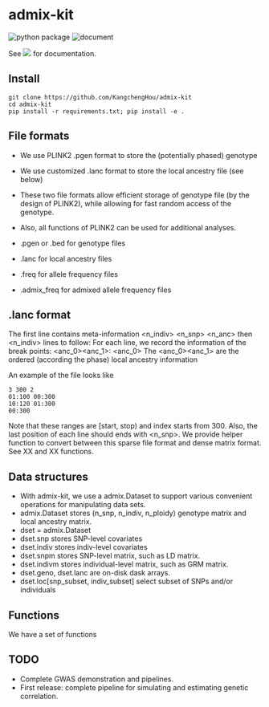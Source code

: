 # admix-kit
![python package](https://github.com/KangchengHou/admix-tools/actions/workflows/workflow.yml/badge.svg)
![document](https://github.com/KangchengHou/admix-tools/actions/workflows/sphinx.yml/badge.svg)

See [![](https://img.shields.io/badge/docs-latest-blue.svg)](https://kangchenghou.github.io/admix-tools) 
for documentation.

## Install
```
git clone https://github.com/KangchengHou/admix-kit
cd admix-kit
pip install -r requirements.txt; pip install -e .
```

## File formats
- We use PLINK2 .pgen format to store the (potentially phased) genotype
- We use customized .lanc format to store the local ancestry file (see below)
- These two file formats allow efficient storage of genotype file (by the design of PLINK2), while allowing for fast random access of the genotype.
- Also, all functions of PLINK2 can be used for additional analyses.

- .pgen or .bed for genotype files
- .lanc for local ancestry files
- .freq for allele frequency files
- .admix_freq for admixed allele frequency files

## .lanc format
The first line contains meta-information <n_indiv> <n_snp> <n_anc> then <n_indiv> lines to follow:
For each line, we record the information of the break points: 
<anc_0><anc_1>:<pos> <anc_0>
The <anc_0><anc_1> are the ordered (according the phase) local ancestry information

An example of the file looks like
```
3 300 2
01:100 00:300
10:120 01:300
00:300
```
Note that these ranges are [start, stop) and index starts from 300. Also, the last position 
of each line should ends with <n_snp>. We provide helper function to convert between this 
sparse file format and dense matrix format. See XX and XX functions.

## Data structures
- With admix-kit, we use a admix.Dataset to support various convenient operations for manipulating data sets.
- admix.Dataset stores (n_snp, n_indiv, n_ploidy) genotype matrix and local ancestry matrix.
- dset = admix.Dataset 
- dset.snp stores SNP-level covariates
- dset.indiv stores indiv-level covariates
- dset.snpm stores SNP-level matrix, such as LD matrix.
- dset.indivm stores individual-level matrix, such as GRM matrix.
- dset.geno, dset.lanc are on-disk dask arrays.
- dset.loc[snp_subset, indiv_subset] select subset of SNPs and/or individuals

## Functions
We have a set of functions 

## TODO
- Complete GWAS demonstration and pipelines.
- First release: complete pipeline for simulating and estimating genetic correlation.
